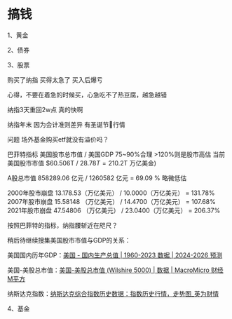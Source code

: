 # 搞钱

1、黄金

2、债券

3、股票

购买了纳指 买得太急了 买入后爆亏

心得，不要在着急的时候买，心急吃不了热豆腐，越急越错

纳指3天重回2w点 真的快啊

纳指年末 因为会计准则差异 有圣诞节🎄行情

问题 场外基金购买etf就没有溢价吗？



巴菲特指标 美国股市总市值 / 美国GDP 75~90%合理  >120%则是股市高估
当前 美国股市市值 $60.506T / $28.78T = 210.2% ($T 万亿美金) 

A股总市值 858289.06 亿元 / 1260582 亿元 = 69.09 % 略微低估

2000年股市崩盘 13.178.53（万亿美元） / 10.0000（万亿美元） = 131.78% 
2007年股市崩盘 15.58148 （万亿美元） / 14.4700（万亿美元） = 107.68% 
2021年股市崩盘 47.54806 （万亿美元） / 23.0400（万亿美元） = 206.37% 

按照巴菲特的指标，纳指腰斩近在咫尺？

稍后待继续搜集美国股市市值与GDP的关系：

美国国内历年GDP：[美国 - 国内生产总值 | 1960-2023 数据 | 2024-2026 预测](https://zh.tradingeconomics.com/united-states/gdp)

美国-美股总市值：[美国-美股总市值 (Wilshire 5000) | 数据 | MacroMicro 财经M平方](https://sc.macromicro.me/series/616/wilshire5000)

纳斯达克指数：[纳斯达克综合指数历史数据：指数历史行情，走势图_英为财情](https://cn.investing.com/indices/nasdaq-composite-historical-data)

4、基金